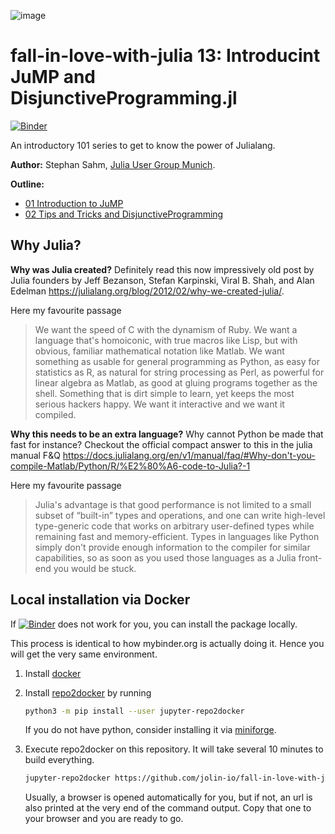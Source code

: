 ![image](logo-fall-in-love-with-julia.png)

# fall-in-love-with-julia 13: Introducint JuMP and DisjunctiveProgramming.jl

[![Binder](https://mybinder.org/badge_logo.svg)](https://notebooks.gesis.org/binder/v2/gh/jolin-io/fall-in-love-with-julia-13/main)

An introductory 101 series to get to know the power of Julialang.

**Author:** Stephan Sahm, [Julia User Group Munich](https://www.meetup.com/Julia-User-Group-Munich/).

**Outline:**
- [01 Introduction to JuMP](https://notebooks.gesis.org/binder/v2/gh/jolin-io/fall-in-love-with-julia-14/main?filepath=01%20Introduction%20to%20JuMP.ipynb)
- [02 Tips and Tricks and DisjunctiveProgramming](https://notebooks.gesis.org/binder/v2/gh/jolin-io/fall-in-love-with-julia-14/main?filepath=02%20Tips%20and%20Tricks%20and%20DisjunctiveProgramming.ipynb)


## Why Julia?

**Why was Julia created?**
Definitely read this now impressively old post by Julia founders by Jeff Bezanson, Stefan Karpinski, Viral B. Shah, and Alan Edelman https://julialang.org/blog/2012/02/why-we-created-julia/.

Here my favourite passage

> We want the speed of C with the dynamism of Ruby. We want a language that's homoiconic, with true macros like Lisp, but with obvious, familiar mathematical notation like Matlab. We want something as usable for general programming as Python, as easy for statistics as R, as natural for string processing as Perl, as powerful for linear algebra as Matlab, as good at gluing programs together as the shell. Something that is dirt simple to learn, yet keeps the most serious hackers happy. We want it interactive and we want it compiled.

**Why this needs to be an extra language?** Why cannot Python be made that fast for instance?
Checkout the official compact answer to this in the julia manual F&Q https://docs.julialang.org/en/v1/manual/faq/#Why-don't-you-compile-Matlab/Python/R/%E2%80%A6-code-to-Julia?-1

Here my favourite passage

> Julia's advantage is that good performance is not limited to a small subset of “built-in” types and operations, and one can write high-level type-generic code that works on arbitrary user-defined types while remaining fast and memory-efficient.
> Types in languages like Python simply don't provide enough information to the compiler for similar capabilities, so as soon as you used those languages as a Julia front-end you would be stuck.


## Local installation via Docker

If [![Binder](https://mybinder.org/badge_logo.svg)](https://notebooks.gesis.org/binder/v2/gh/jolin-io/fall-in-love-with-julia-13/main) does not work for you, you can install the package locally.

This process is identical to how mybinder.org is actually doing it. Hence you will get the very same environment.

1. Install [docker](https://docs.docker.com/get-docker/)

2. Install [repo2docker](https://repo2docker.readthedocs.io/en/latest/install.html) by running

    ```bash
    python3 -m pip install --user jupyter-repo2docker
    ```

    If you do not have python, consider installing it via [miniforge](https://github.com/conda-forge/miniforge).

3. Execute repo2docker on this repository. It will take several 10 minutes to build everything.

    ```bash
    jupyter-repo2docker https://github.com/jolin-io/fall-in-love-with-julia-13
    ```

    Usually, a browser is opened automatically for you, but if not, an url is also printed at the very end of the command output. Copy that one to your browser and you are ready to go.
